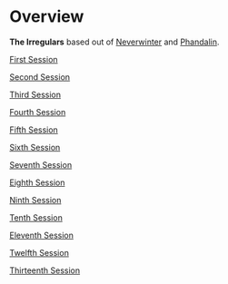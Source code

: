# Overview

**The Irregulars** based out of [Neverwinter](../background/urbs.md) and [Phandalin].

[First Session](first.md)

[Second Session](second.md)

[Third Session](third.md)

[Fourth Session](fourth.md)

[Fifth Session](fifth.md)

[Sixth Session](sixth.md)

[Seventh Session](seventh.md)

[Eighth Session](eighth.md)

[Ninth Session](ninth.md)

[Tenth Session](tenth.md)

[Eleventh Session](eleventh.md)

[Twelfth Session](twelfth.md)

[Thirteenth Session](thirteenth.md)

[Phandalin]: https://www.dndbeyond.com/sources/lmop/phandalin#Part2Phandalin
